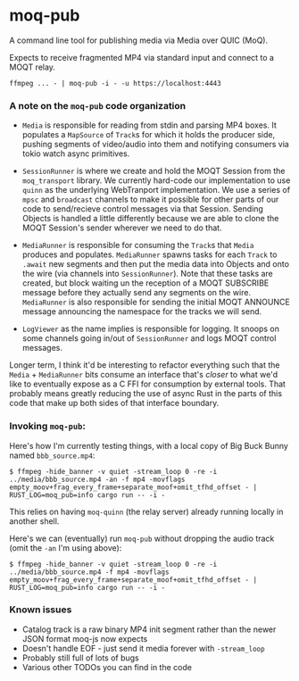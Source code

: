 # moq-pub

A command line tool for publishing media via Media over QUIC (MoQ).

Expects to receive fragmented MP4 via standard input and connect to a MOQT relay.

```
ffmpeg ... - | moq-pub -i - -u https://localhost:4443
```

### A note on the `moq-pub` code organization

- `Media` is responsible for reading from stdin and parsing MP4 boxes. It populates a `MapSource` of `Track`s for which it holds the producer side, pushing segments of video/audio into them and notifying consumers via tokio watch async primitives.

- `SessionRunner` is where we create and hold the MOQT Session from the `moq_transport` library. We currently hard-code our implementation to use `quinn` as the underlying WebTranport implementation. We use a series of `mpsc` and `broadcast` channels to make it possible for other parts of our code to send/recieve control messages via that Session. Sending Objects is handled a little differently because we are able to clone the MOQT Session's sender wherever we need to do that.

- `MediaRunner` is responsible for consuming the `Track`s that `Media` produces and populates. `MediaRunner` spawns tasks for each `Track` to `.await` new segments and then put the media data into Objects and onto the wire (via channels into `SessionRunner`). Note that these tasks are created, but block waiting un the reception of a MOQT SUBSCRIBE message before they actually send any segments on the wire. `MediaRunner` is also responsible for sending the initial MOQT ANNOUNCE message announcing the namespace for the tracks we will send.

- `LogViewer` as the name implies is responsible for logging. It snoops on some channels going in/out of `SessionRunner` and logs MOQT control messages.

Longer term, I think it'd be interesting to refactor everything such that the `Media` + `MediaRunner` bits consume an interface that's _closer_ to what we'd like to eventually expose as a C FFI for consumption by external tools. That probably means greatly reducing the use of async Rust in the parts of this code that make up both sides of that interface boundary.


### Invoking `moq-pub`:

Here's how I'm currently testing things, with a local copy of Big Buck Bunny named `bbb_source.mp4`:

```
$ ffmpeg -hide_banner -v quiet -stream_loop 0 -re -i ../media/bbb_source.mp4 -an -f mp4 -movflags empty_moov+frag_every_frame+separate_moof+omit_tfhd_offset - | RUST_LOG=moq_pub=info cargo run -- -i -
```

This relies on having `moq-quinn` (the relay server) already running locally in another shell.

Here's we can (eventually) run `moq-pub` without dropping the audio track (omit the `-an` I'm using above):
```
$ ffmpeg -hide_banner -v quiet -stream_loop 0 -re -i ../media/bbb_source.mp4 -f mp4 -movflags empty_moov+frag_every_frame+separate_moof+omit_tfhd_offset - | RUST_LOG=moq_pub=info cargo run -- -i -
```

### Known issues

- Catalog track is a raw binary MP4 init segment rather than the newer JSON format moq-js now expects
- Doesn't handle EOF - just send it media forever with `-stream_loop`
- Probably still full of lots of bugs
- Various other TODOs you can find in the code
